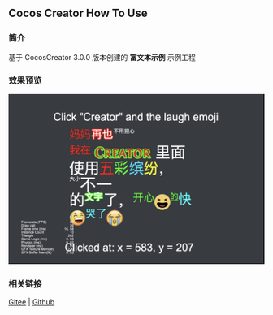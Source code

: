 ## Cocos Creator How To Use

### 简介

基于 CocosCreator 3.0.0 版本创建的 **富文本示例** 示例工程

### 效果预览
![image](../../image/202203/2022030203.jpg)

### 相关链接
[Gitee](https://gitee.com/mirrors_cocos-creator/example-cases/tree/v2.4.3/assets/cases/02_ui/11_richtext) | [Github](https://github.com/cocos-creator/example-cases/tree/v2.4.3/assets/cases/02_ui/11_richtext)